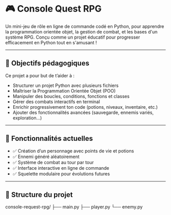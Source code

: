 # 🎮 Console Quest RPG

Un mini-jeu de rôle en ligne de commande codé en Python, pour apprendre la programmation orientée objet, la gestion de combat, et les bases d'un système RPG.
Conçu comme un projet éducatif pour progresser efficacement en Python tout en s'amusant !

---

## 🚀 Objectifs pédagogiques

Ce projet a pour but de t’aider à :

- Structurer un projet Python avec plusieurs fichiers
- Maîtriser la Programmation Orientée Objet (POO)
- Manipuler des boucles, conditions, fonctions et classes
- Gérer des combats interactifs en terminal
- Enrichir progressivement ton code (potions, niveaux, inventaire, etc.)
- Ajouter des fonctionnalités avancées (sauvegarde, ennemis variés, exploration...)

---

## 🧩 Fonctionnalités actuelles

- ✅ Création d’un personnage avec points de vie et potions
- ✅ Ennemi généré aléatoirement
- ✅ Système de combat au tour par tour
- ✅ Interface interactive en ligne de commande
- ✅ Squelette modulaire pour évolutions futures

---

## 📁 Structure du projet

console-request-rpg/
├── main.py
├── player.py
└── enemy.py
